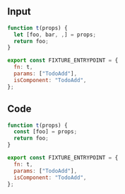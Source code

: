 
## Input

```javascript
function t(props) {
  let [foo, bar, ,] = props;
  return foo;
}

export const FIXTURE_ENTRYPOINT = {
  fn: t,
  params: ["TodoAdd"],
  isComponent: "TodoAdd",
};

```

## Code

```javascript
function t(props) {
  const [foo] = props;
  return foo;
}

export const FIXTURE_ENTRYPOINT = {
  fn: t,
  params: ["TodoAdd"],
  isComponent: "TodoAdd",
};

```
      